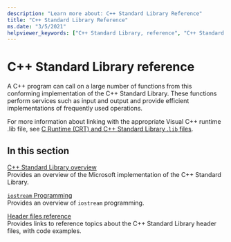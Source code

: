 ```yaml
---
description: "Learn more about: C++ Standard Library Reference"
title: "C++ Standard Library Reference"
ms.date: "3/5/2021"
helpviewer_keywords: ["C++ Standard Library, reference", "C++ Standard Library", "template libraries", "libraries, Standard C++"]
---
```


# C++ Standard Library reference

A C++ program can call on a large number of functions from this conforming implementation of the C++ Standard Library. These functions perform services such as input and output and provide efficient implementations of frequently used operations.

For more information about linking with the appropriate Visual C++ runtime .lib file, see [C Runtime (CRT) and C++ Standard Library .`lib` files](../c-runtime-library/crt-library-features.md).

## In this section

[C++ Standard Library overview](../standard-library/cpp-standard-library-overview.md)\
Provides an overview of the Microsoft implementation of the C++ Standard Library.

[`iostream` Programming](../standard-library/iostream-programming.md)\
Provides an overview of `iostream` programming.

[Header files reference](../standard-library/cpp-standard-library-header-files.md)\
Provides links to reference topics about the C++ Standard Library header files, with code examples.
